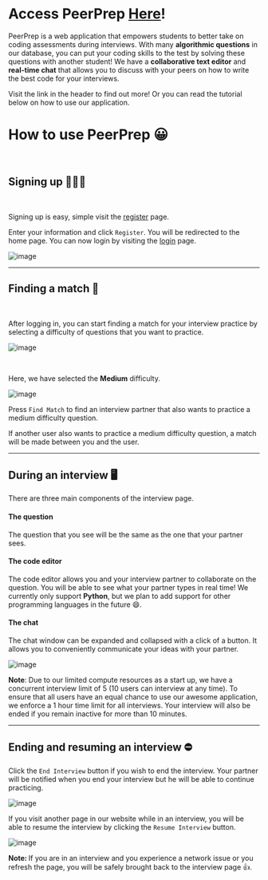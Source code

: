 # Access PeerPrep [Here](https://peerprep.ml/)!

PeerPrep is a web application that empowers students to better take on coding assessments during interviews. With many <b>algorithmic questions</b> in our database, you can put your coding skills to the test by solving these questions with another student! We have a <b>collaborative text editor</b> and <b>real-time chat</b> that allows you to discuss with your peers on how to write the best code for your interviews.

Visit the link in the header to find out more! Or you can read the tutorial below on how to use our application.

# How to use PeerPrep 😀

<br/>

## Signing up 🙋🙋‍♀️

<br/>

Signing up is easy, simple visit the <a href="https://peerprep.ml/register" target="_blank">register</a> page.

Enter your information and click `Register`. You will be redirected to the home page. You can now login by visiting the <a href="https://peerprep.ml/login" target="_blank">login</a> page.


![image](https://user-images.githubusercontent.com/52824657/140275247-bbe10f69-35c5-4346-bb54-461096dd3667.png)


<hr/>

## Finding a match 👥

<br/>

After logging in, you can start finding a match for your interview practice by selecting a difficulty of questions that you want to practice.


![image](https://user-images.githubusercontent.com/52824657/140275518-d41450be-6a16-48aa-85bc-f746a7ab2b31.png)

<br/>

Here, we have selected the **Medium** difficulty. 

![image](https://user-images.githubusercontent.com/52824657/140269155-bf6a8a59-2490-4def-aa2d-b3b3620fd3cf.png)

Press `Find Match` to find an interview partner that also wants to practice a medium difficulty question.

<div className="alert alert-secondary">If another user also wants to practice a medium difficulty question, a match will be made between you and the user.</div>

<hr/>

## During an interview 🖥
There are three main components of the interview page.

#### The question
The question that you see will be the same as the one that your partner sees.

#### The code editor
The code editor allows you and your interview partner to collaborate on the question. You will be able to see what your partner types in real time! We currently only support **Python**, but we plan to add support for other programming languages in the future 😄. 

#### The chat
The chat window can be expanded and collapsed with a click of a button. It allows you to conveniently communicate your ideas with your partner.

![image](https://user-images.githubusercontent.com/52824657/140642970-9140ed94-80ed-465e-bdf8-31c859fdf85d.png)

<div className="alert alert-info">
    <b>Note</b>: Due to our limited compute resources as a start up, we have a concurrent interview limit of 5 (10 users can interview at any time).
    To ensure that all users have an equal chance to use our awesome application, we enforce a 1 hour time limit for all interviews. Your interview will also be ended if you remain inactive for more than 10 minutes.
</div>
 
<hr/>

## Ending and resuming an interview ⛔️
Click the `End Interview` button if you wish to end the interview. Your partner will be notified when you end your interview but he will be able to continue practicing.

![image](https://user-images.githubusercontent.com/52824657/140270574-fe8eb2eb-3066-44bb-b7c6-afb486eeebf2.png)

If you visit another page in our website while in an interview, you will be able to resume the interview by clicking the `Resume Interview` button.

![image](https://user-images.githubusercontent.com/52824657/140270814-9f799af2-1a9f-40b9-98a2-aa9cd072c048.png)

<div className="alert alert-info"><b>Note: </b>If you are in an interview and you experience a network issue or you refresh the page, you will be safely brought back to the interview page 👍.</div>

<br/>
<br/>
